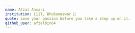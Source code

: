 ```yaml
---
name: Afzal Ansari
institution: IIIT, Bhubaneswar 🚩
quote: Love your passion before you take a step up on it.
github_user: afzalbin64
---
```

